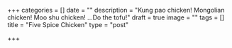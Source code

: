 +++
categories = []
date = ""
description = "Kung pao chicken! Mongolian chicken! Moo shu chicken! ...Do the tofu!"
draft = true
image = ""
tags = []
title = "Five Spice Chicken"
type = "post"

+++
